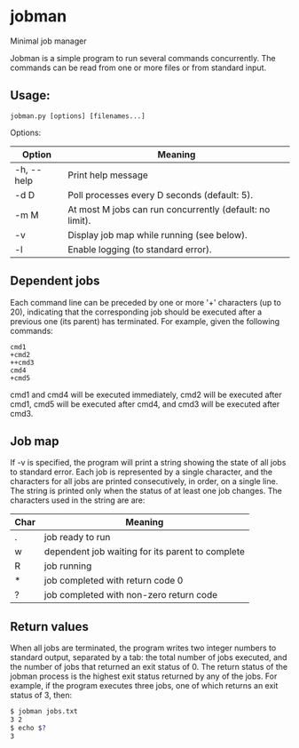 # jobman
Minimal job manager

Jobman is a simple program to run several commands concurrently. The
commands can be read from one or more files or from standard input.

## Usage:

```
jobman.py [options] [filenames...]
```

Options:

Option     | Meaning
-----------|--------
-h, --help | Print help message
-d D       | Poll processes every D seconds (default: 5).
-m M       | At most M jobs can run concurrently (default: no limit).
-v         | Display job map while running (see below).
-l         | Enable logging (to standard error).

## Dependent jobs

Each command line can be preceded by one or more '+' characters (up to 20),
indicating that the corresponding job should be executed after a previous 
one (its parent) has terminated. For example, given the following commands:

```
cmd1
+cmd2
++cmd3
cmd4
+cmd5
```

cmd1 and cmd4 will be executed immediately, cmd2 will be executed after cmd1, 
cmd5 will be executed after cmd4, and cmd3 will be executed after cmd3.

## Job map

If -v is specified, the program will print a string showing the state of
all jobs to standard error. Each job is represented by a single character,
and the characters for all jobs are printed consecutively, in order, on a 
single line. The string is printed only when the status of at least one job
changes. The characters used in the string are are:

Char | Meaning
-----|--------
. | job ready to run
w | dependent job waiting for its parent to complete
R | job running
* | job completed with return code 0
? | job completed with non-zero return code


## Return values

When all jobs are terminated, the program writes two integer numbers to 
standard output, separated by a tab: the total number of jobs executed,
and the number of jobs that returned an exit status of 0. The return
status of the jobman process is the highest exit status returned by any
of the jobs. For example, if the program executes three jobs, one of 
which returns an exit status of 3, then: 

```bash
$ jobman jobs.txt
3 2
$ echo $?
3
```
